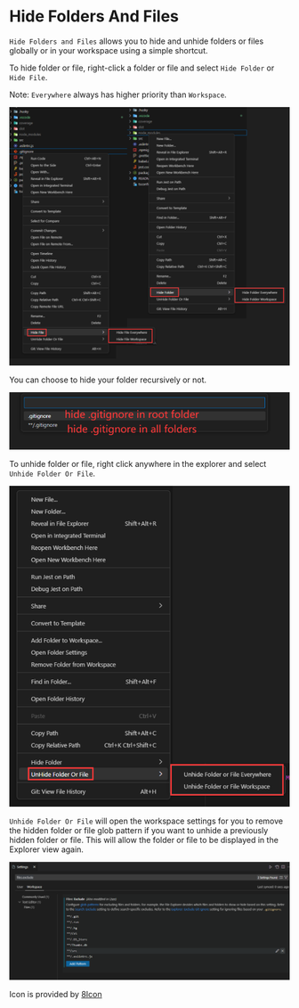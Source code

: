 # Hide Folders And Files

`Hide Folders and Files` allows you to hide and unhide folders or files globally or in your workspace using a simple shortcut.

To hide folder or file, right-click a folder or file and select `Hide Folder` or `Hide File`.

Note: `Everywhere` always has higher priority than `Workspace`.

![Select "Hide Folder" or "Hide File" from the right-click menu to hide a folder or file](https://raw.githubusercontent.com/tylim88/VS-Code-Folder-HIde/main/img/hide.png)

You can choose to hide your folder recursively or not.

![You can choose to hide your folder recursively or not.](https://raw.githubusercontent.com/tylim88/VS-Code-Folder-HIde/main/img/select.png)

To unhide folder or file, right click anywhere in the explorer and select `Unhide Folder Or File`.

![Select "Unhide Folder Or File" from the right-click menu to unhide a folder or file](https://raw.githubusercontent.com/tylim88/VS-Code-Folder-HIde/main/img/unhide.png)

`Unhide Folder Or File` will open the workspace settings for you to remove the hidden folder or file glob pattern if you want to unhide a previously hidden folder or file. This will allow the folder or file to be displayed in the Explorer view again.

![remove hidden folder or file glob pattern from workspace settings](https://raw.githubusercontent.com/tylim88/VS-Code-Folder-HIde/main/img/settings.png)

Icon is provided by [8Icon](https://icons8.com/icon/qT7XTBxEfI55/hide-file)
